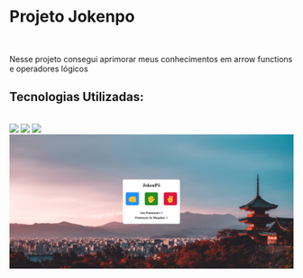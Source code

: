 <h1>Projeto Jokenpo</h1>
<br>
<p>Nesse projeto consegui aprimorar meus conhecimentos em arrow functions e operadores lógicos</p>

<h2>Tecnologias Utilizadas:</h2>
<br>
<img src="https://img.shields.io/badge/HTML5-E34F26?style=for-the-badge&logo=html5&logoColor=white">
<img src="https://img.shields.io/badge/CSS3-1572B6?style=for-the-badge&logo=css3&logoColor=white">
<img src="https://img.shields.io/badge/JavaScript-F7DF1E?style=for-the-badge&logo=javascript&logoColor=black">

<img src="https://github.com/matheusdiass1/Projeto-Jokenpo/blob/main/img/Jokenpo.png?raw=true">
